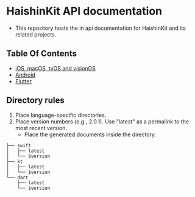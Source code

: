 # HaishinKit API documentation
- This repository hosts the in api documentation for HaishinKit and its related projects.

## Table Of Contents
- [iOS, macOS, tvOS and visionOS](https://docs.haishinkit.com/swift/latest/documentation/)
- [Android](https://docs.haishinkit.com/kt/latest/)
- [Flutter](https://docs.haishinkit.com/dart/latest/)

## Directory rules
1. Place language-specific directories.
2. Place version numbers (e.g., 2.0.1). Use "latest" as a permalink to the most recent version.
    - Place the generated documents inside the directory.
```
├── swift
│   ├── latest
│   └── $version
├── kt
│   ├── latest
│   └── $version
└── dart
    ├── latest
    └── $version
```
